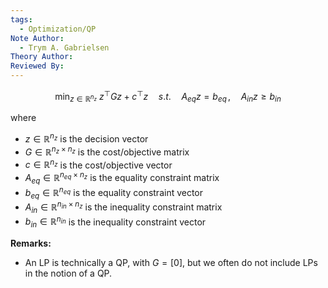 ```yaml
---
tags:
  - Optimization/QP
Note Author:
  - Trym A. Gabrielsen
Theory Author: 
Reviewed By:
---
```


$$ \min_{z\in\mathbb{R}^{n_z}} ~z^{\top}Gz+c^{\top}z\quad s.t. \quad A_{eq}z = b_{eq}\, , \quad A_{in}z \geq b_{in}$$


where
- $z\in \mathbb{R}^{n_z}$ is the decision vector
- $G \in \mathbb{R}^{n_z\times n_z}$ is the cost/objective matrix
- $c\in \mathbb{R}^{n_z}$ is the cost/objective vector
- $A_{eq}\in \mathbb{R}^{n_{eq}\times n_z}$ is the equality constraint matrix
- $b_{eq} \in \mathbb{R}^{n_{eq}}$ is the equality constraint vector
- $A_{in}\in \mathbb{R}^{n_{in}\times n_z}$ is the inequality constraint matrix
- $b_{in} \in \mathbb{R}^{n_{in}}$ is the inequality constraint vector


**Remarks:**
- An LP is technically a QP, with $G=[0]$, but we often do not include LPs in the notion of a QP.